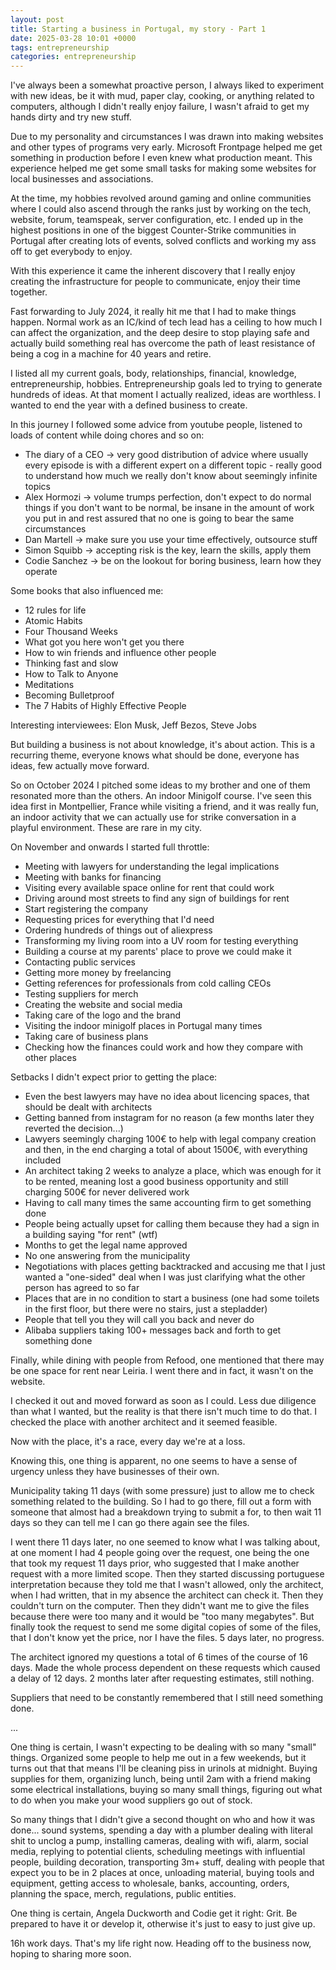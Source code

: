 ```yaml
---
layout: post
title: Starting a business in Portugal, my story - Part 1
date: 2025-03-28 10:01 +0000
tags: entrepreneurship 
categories: entrepreneurship
---
```



I've always been a somewhat proactive person, I always liked to experiment with new ideas, be it with mud, paper clay, cooking, or anything related to computers, although I didn't really enjoy failure, I wasn't afraid to get my hands dirty and try new stuff.

Due to my personality and circumstances I was drawn into making websites and other types of programs very early. Microsoft Frontpage helped me get something in production before I even knew what production meant. This experience helped me get some small tasks for making some websites for local businesses and associations.

At the time, my hobbies revolved around gaming and online communities where I could also ascend through the ranks just by working on the tech, website, forum, teamspeak, server configuration, etc. I ended up in the highest positions in one of the biggest Counter-Strike communities in Portugal after creating lots of events, solved conflicts and working my ass off to get everybody to enjoy. 

With this experience it came the inherent discovery that I really enjoy creating the infrastructure for people to communicate, enjoy their time together.

Fast forwarding to July 2024, it really hit me that I had to make things happen. Normal work as an IC/kind of tech lead has a ceiling to how much I can affect the organization, and the deep desire to stop playing safe and actually build something real has overcome the path of least resistance of being a cog in a machine for 40 years and retire.

I listed all my current goals, body, relationships, financial, knowledge, entrepreneurship, hobbies. Entrepreneurship goals led to trying to generate hundreds of ideas. At that moment I actually realized, ideas are worthless. I wanted to end the year with a defined business to create.

In this journey I followed some advice from youtube people, listened to loads of content while doing chores and so on:
- The diary of a CEO -> very good distribution of advice where usually every episode is with a different expert on a different topic - really good to understand how much we really don't know about seemingly infinite topics
- Alex Hormozi -> volume trumps perfection, don't expect to do normal things if you don't want to be normal, be insane in the amount of work you put in and rest assured that no one is going to bear the same circumstances
- Dan Martell -> make sure you use your time effectively, outsource stuff
- Simon Squibb -> accepting risk is the key, learn the skills, apply them
- Codie Sanchez -> be on the lookout for boring business, learn how they operate

Some books that also influenced me:
- 12 rules for life
- Atomic Habits
- Four Thousand Weeks
- What got you here won't get you there
- How to win friends and influence other people
- Thinking fast and slow
- How to Talk to Anyone
- Meditations
- Becoming Bulletproof
- The 7 Habits of Highly Effective People

Interesting interviewees: Elon Musk, Jeff Bezos, Steve Jobs

But building a business is not about knowledge, it's about action. This is a recurring theme, everyone knows what should be done, everyone has ideas, few actually move forward.

So on October 2024 I pitched some ideas to my brother and one of them resonated more than the others. An indoor Minigolf course. I've seen this idea first in Montpellier, France while visiting a friend, and it was really fun, an indoor activity that we can actually use for strike conversation in a playful environment. These are rare in my city.

On November and onwards I started full throttle:

- Meeting with lawyers for understanding the legal implications
- Meeting with banks for financing
- Visiting every available space online for rent that could work
- Driving around most streets to find any sign of buildings for rent
- Start registering the company
- Requesting prices for everything that I'd need
- Ordering hundreds of things out of aliexpress
- Transforming my living room into a UV room for testing everything
- Building a course at my parents' place to prove we could make it
- Contacting public services
- Getting more money by freelancing
- Getting references for professionals from cold calling CEOs
- Testing suppliers for merch
- Creating the website and social media
- Taking care of the logo and the brand
- Visiting the indoor minigolf places in Portugal many times
- Taking care of business plans
- Checking how the finances could work and how they compare with other places


Setbacks I didn't expect prior to getting the place:
- Even the best lawyers may have no idea about licencing spaces, that should be dealt with architects 
- Getting banned from instagram for no reason (a few months later they reverted the decision...)
- Lawyers seemingly charging 100€ to help with legal company creation and then, in the end charging a total of about 1500€, with everything included
- An architect taking 2 weeks to analyze a place, which was enough for it to be rented, meaning lost a good business opportunity and still charging 500€ for never delivered work
- Having to call many times the same accounting firm to get something done
- People being actually upset for calling them because they had a sign in a building saying "for rent" (wtf)
- Months to get the legal name approved
- No one answering from the municipality
- Negotiations with places getting backtracked and accusing me that I just wanted a "one-sided" deal when I was just clarifying what the other person has agreed to so far
- Places that are in no condition to start a business (one had some toilets in the first floor, but there were no stairs, just a stepladder)
- People that tell you they will call you back and never do
- Alibaba suppliers taking 100+ messages back and forth to get something done

Finally, while dining with people from Refood, one mentioned that there may be one space for rent near Leiria. I went there and in fact, it wasn't on the website. 

I checked it out and moved forward as soon as I could. Less due diligence than what I wanted, but the reality is that there isn't much time to do that. I checked the place with another architect and it seemed feasible.

Now with the place, it's a race, every day we're at a loss.

Knowing this, one thing is apparent, no one seems to have a sense of urgency unless they have businesses of their own.

Municipality taking 11 days (with some pressure) just to allow me to check something related to the building. So I had to go there, fill out a form with someone that almost had a breakdown trying to submit a for, to then wait 11 days so they can tell me I can go there again see the files.

I went there 11 days later, no one seemed to know what I was talking about, at one moment I had 4 people going over the request, one being the one that took my request 11 days prior, who suggested that I make another request with a more limited scope. Then they started discussing portuguese interpretation because they told me that I wasn't allowed, only the architect, when I had written, that in my absence the architect can check it. Then they couldn't turn on the computer. Then they didn't want me to give the files because there were too many and it would be "too many megabytes". But finally took the request to send me some digital copies of some of the files, that I don't know yet the price, nor I have the files. 5 days later, no progress.

The architect ignored my questions a total of 6 times of the course of 16 days. Made the whole process dependent on these requests which caused a delay of 12 days. 2 months later after requesting estimates, still nothing.

Suppliers that need to be constantly remembered that I still need something done.

...

One thing is certain, I wasn't expecting to be dealing with so many "small" things. Organized some people to help me out in a few weekends, but it turns out that that means I'll be cleaning piss in urinols at midnight. Buying supplies for them, organizing lunch, being until 2am with a friend making some electrical installations, buying so many small things, figuring out what to do when you make your wood suppliers go out of stock.

So many things that I didn't give a second thought on who and how it was done... sound systems, spending a day with a plumber dealing with literal shit to unclog a pump, installing cameras, dealing with wifi, alarm, social media, replying to potential clients, scheduling meetings with influential people, building decoration, transporting 3m+ stuff, dealing with people that expect you to be in 2 places at once, unloading material, buying tools and equipment, getting access to wholesale, banks, accounting, orders, planning the space, merch, regulations, public entities.

One thing is certain, Angela Duckworth and Codie get it right: Grit. Be prepared to have it or develop it, otherwise it's just to easy to just give up.

16h work days. That's my life right now. Heading off to the business now, hoping to sharing more soon.
